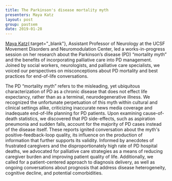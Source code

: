 ```yaml
---
title: The Parkinson's disease mortality myth
presenters: Maya Katz
layout: post
group: pastsem
date: 2019-01-28
---
```


[Maya Katz](https://profiles.ucsf.edu/maya.katz){:target="\_blank"}, Assistant Professor of Neurology at the UCSF Movement Disorders
and Neuromodulation Center, led a works-in-progress session on her research about the Parkinson’s disease (PD) “mortality myth” and 
the benefits of incorporating palliative care into PD management. Joined by social workers, neurologists, and palliative care specialists, 
we voiced our perspectives on misconceptions about PD mortality and best practices for end-of-life conversations. 


The PD “mortality myth” refers to the misleading, yet ubiquitous characterization of PD as a chronic disease that does not effect life
expectancy, rather than as a terminal, neurodegenerative illness. We recognized the unfortunate perpetuation of this myth within cultural 
and clinical settings alike, criticizing inaccurate news media coverage and inadequate end-of-life planning for PD patients. Upon
examining cause-of-death statistics, we discovered that PD side-effects, such as aspiration pneumonia and sudden falls,
account for the majority of PD cases instead of the disease itself. These reports ignited conversation about the myth's 
positive-feedback-loop quality, its influence on the production of information that further supports its validity. Informed by anecdotes
of frustrated caregivers and the disproportionately high rate of PD hospital deaths, we advocated for palliative care strategies as a
means of reducing caregiver burden and improving patient quality of life. Additionally, we called for a patient-centered approach to
diagnosis delivery, as well as ongoing conversations about prognosis that address disease heterogeneity, cognitive decline, and potential
comorbidities.
